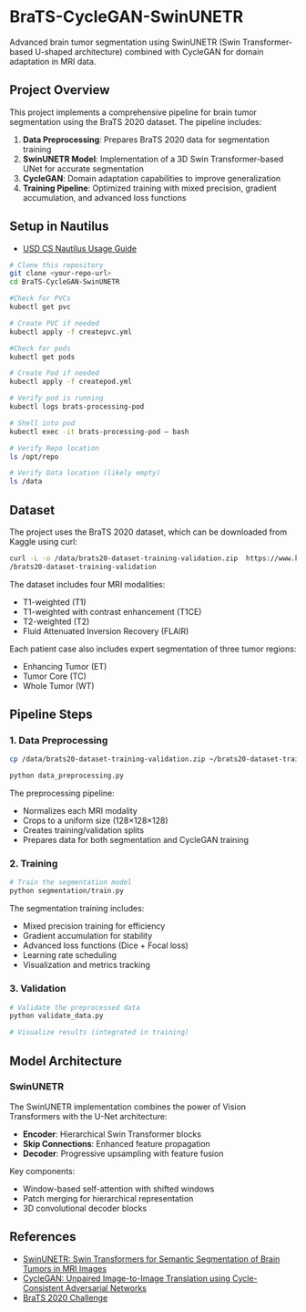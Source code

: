 # BraTS-CycleGAN-SwinUNETR

Advanced brain tumor segmentation using SwinUNETR (Swin Transformer-based U-shaped architecture) combined with CycleGAN for domain adaptation in MRI data.

## Project Overview

This project implements a comprehensive pipeline for brain tumor segmentation using the BraTS 2020 dataset. The pipeline includes:

1. **Data Preprocessing**: Prepares BraTS 2020 data for segmentation training
2. **SwinUNETR Model**: Implementation of a 3D Swin Transformer-based UNet for accurate segmentation
3. **CycleGAN**: Domain adaptation capabilities to improve generalization
4. **Training Pipeline**: Optimized training with mixed precision, gradient accumulation, and advanced loss functions

## Setup in Nautilus

- [USD CS Nautilus Usage Guide](https://docs.google.com/document/d/183yU7vXiyjbO7DGe8N86l4mDyi_KrPGieybGoV7ULcU/edit?tab=t.0)

```bash
# Clone this repository
git clone <your-repo-url>
cd BraTS-CycleGAN-SwinUNETR

#Check for PVCs
kubectl get pvc

# Create PVC if needed 
kubectl apply -f createpvc.yml

#Check for pods
kubectl get pods 

# Create Pod if needed
kubectl apply -f createpod.yml

# Verify pod is running
kubectl logs brats-processing-pod

# Shell into pod
kubectl exec -it brats-processing-pod – bash

# Verify Repo location
ls /opt/repo

# Verify Data location (likely empty)
ls /data 
```

## Dataset

The project uses the BraTS 2020 dataset, which can be downloaded from Kaggle using curl:

```bash
curl -L -o /data/brats20-dataset-training-validation.zip  https://www.kaggle.com/api/v1/datasets/download/awsaf49
/brats20-dataset-training-validation
```

The dataset includes four MRI modalities:
- T1-weighted (T1)
- T1-weighted with contrast enhancement (T1CE)
- T2-weighted (T2)
- Fluid Attenuated Inversion Recovery (FLAIR)

Each patient case also includes expert segmentation of three tumor regions:
- Enhancing Tumor (ET)
- Tumor Core (TC)
- Whole Tumor (WT)

## Pipeline Steps

### 1. Data Preprocessing

```bash
cp /data/brats20-dataset-training-validation.zip ~/brats20-dataset-training-validation.zip

python data_preprocessing.py
```

The preprocessing pipeline:
- Normalizes each MRI modality
- Crops to a uniform size (128×128×128)
- Creates training/validation splits
- Prepares data for both segmentation and CycleGAN training

### 2. Training

```bash
# Train the segmentation model
python segmentation/train.py
```

The segmentation training includes:
- Mixed precision training for efficiency
- Gradient accumulation for stability
- Advanced loss functions (Dice + Focal loss)
- Learning rate scheduling
- Visualization and metrics tracking

### 3. Validation

```bash
# Validate the preprocessed data
python validate_data.py

# Visualize results (integrated in training)
```

## Model Architecture

### SwinUNETR

The SwinUNETR implementation combines the power of Vision Transformers with the U-Net architecture:

- **Encoder**: Hierarchical Swin Transformer blocks
- **Skip Connections**: Enhanced feature propagation
- **Decoder**: Progressive upsampling with feature fusion

Key components:
- Window-based self-attention with shifted windows
- Patch merging for hierarchical representation
- 3D convolutional decoder blocks

## References

- [SwinUNETR: Swin Transformers for Semantic Segmentation of Brain Tumors in MRI Images](https://arxiv.org/abs/2201.01266)
- [CycleGAN: Unpaired Image-to-Image Translation using Cycle-Consistent Adversarial Networks](https://arxiv.org/abs/1703.10593)
- [BraTS 2020 Challenge](https://www.med.upenn.edu/cbica/brats2020/)